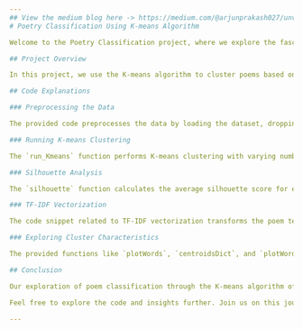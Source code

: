 ```yaml
---
## View the medium blog here -> https://medium.com/@arjunprakash027/unveiling-the-poetic-patterns-journey-into-poem-classification-using-k-means-clustering-ec296984f071?source=friends_link&sk=fa8f1e3756663907ceb8c547ee8fb488
# Poetry Classification Using K-means Algorithm

Welcome to the Poetry Classification project, where we explore the fascinating world of clustering poems based on their themes and emotions using the K-means algorithm. This repository contains the code and insights from our exploration.

## Project Overview

In this project, we use the K-means algorithm to cluster poems based on their TF-IDF representations. The code provided here encompasses various stages of the project, from data preprocessing to clustering analysis.

## Code Explanations

### Preprocessing the Data

The provided code preprocesses the data by loading the dataset, dropping missing values, and extracting a subset of the data for analysis.

### Running K-means Clustering

The `run_Kmeans` function performs K-means clustering with varying numbers of clusters. It uses the `KMeans` algorithm from scikit-learn and stores the results in a dictionary.

### Silhouette Analysis

The `silhouette` function calculates the average silhouette score for each cluster configuration. It helps us determine the optimal number of clusters and visualize the quality of clustering.

### TF-IDF Vectorization

The code snippet related to TF-IDF vectorization transforms the poem text into a numerical format using the `TfidfVectorizer` from scikit-learn. This transformation captures the importance of words in each poem.

### Exploring Cluster Characteristics

The provided functions like `plotWords`, `centroidsDict`, and `plotWordCloud` allow us to visualize the dominant words and themes within each cluster. The `get_top_features_cluster` function extracts top features from clusters and visualizes them.

## Conclusion

Our exploration of poem classification through the K-means algorithm offers insights into the power of data-driven analysis in understanding the intricacies of poetic expression. By delving into clusters and visualizing word patterns, we bridge art and algorithm, unlocking emotions hidden within verses.

Feel free to explore the code and insights further. Join us on this journey as we celebrate the intersection of technology and creativity in the realm of poetry.

---
```

